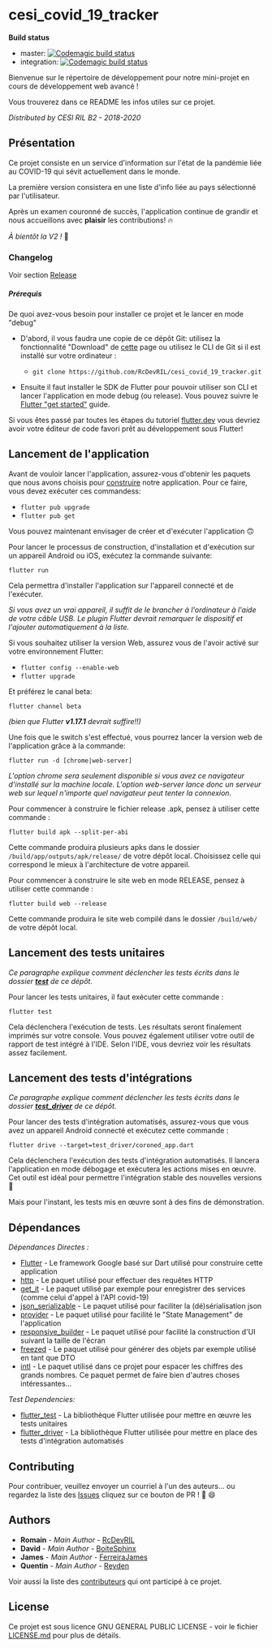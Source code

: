 # cesi_covid_19_tracker
__Build status__
* master: [![Codemagic build status](https://api.codemagic.io/apps/5e7368db767d62001922585e/5e7368db767d62001922585d/status_badge.svg)](https://codemagic.io/apps/5e7368db767d62001922585e/5e7368db767d62001922585d/latest_build)
* integration: [![Codemagic build status](https://api.codemagic.io/apps/5e7368db767d62001922585e/5e7371412ab6bb0019392b67/status_badge.svg)](https://codemagic.io/apps/5e7368db767d62001922585e/5e7371412ab6bb0019392b67/latest_build)


Bienvenue sur le répertoire de développement pour notre mini-projet en cours de développement web avancé !

Vous trouverez dans ce README les infos utiles sur ce projet.

*Distributed by CESI RIL B2 - 2018-2020*

## Présentation

Ce projet consiste en un service d'information sur l'état de la pandémie liée au COVID-19 qui sévit actuellement dans le monde.

La première version consistera en une liste d'info liée au pays sélectionné par l'utilisateur.

Après un examen couronné de succès, l'application continue de grandir et nous accueillons avec **plaisir** les contributions! :fire:

_À bientôt la V2 !_ :rocket:

### Changelog

Voir section [Release]

##### Prérequis

De quoi avez-vous besoin pour installer ce projet et le lancer en mode "debug"

* D'abord, il vous faudra une copie de ce dépôt Git: utilisez la fonctionnalité "Download" de [cette][Github root] page ou utilisez le CLI de Git si il est installé sur votre ordinateur :
    * `git clone https://github.com/RcDevRIL/cesi_covid_19_tracker.git`

* Ensuite il faut installer le SDK de Flutter pour pouvoir utiliser son CLI et lancer l'application en mode debug (ou release). Vous pouvez suivre le [Flutter "get started"] guide.


Si vous êtes passé par toutes les étapes du tutoriel [flutter.dev][Flutter "get started"] vous devriez avoir votre éditeur de code favori prêt au développement sous Flutter!

## Lancement de l'application

Avant de vouloir lancer l'application, assurez-vous d'obtenir les paquets que nous avons choisis pour [construire][Built_With] notre application. Pour ce faire, vous devez exécuter ces commandess:

* `flutter pub upgrade`
* `flutter pub get`

Vous pouvez maintenant envisager de créer et d'exécuter l'application :upside_down_face:

Pour lancer le processus de construction, d'installation et d'exécution sur un appareil Android ou iOS, exécutez la commande suivante:

`flutter run`

Cela permettra d'installer l'application sur l'appareil connecté et de l'exécuter.

_Si vous avez un vrai appareil, il suffit de le brancher à l'ordinateur à l'aide de votre câble USB. Le plugin Flutter devrait remarquer le dispositif et l'ajouter automatiquement à la liste._

Si vous souhaitez utiliser la version Web, assurez vous de l'avoir activé sur votre environnement Flutter:

* `flutter config --enable-web`
* `flutter upgrade`

Et préférez le canal beta:

`flutter channel beta`

*(bien que Flutter __v1.17.1__ devrait suffire!!)*

Une fois que le switch s'est effectué, vous pourrez lancer la version web de l'application grâce à la commande:

`flutter run -d [chrome|web-server]`

_L'option chrome sera seulement disponible si vous avez ce navigateur d'installé sur la machine locale. L'option web-server lance donc un serveur web sur lequel n'importe quel navigateur peut tenter la connexion._

Pour commencer à construire le fichier release .apk, pensez à utiliser cette commande :

`flutter build apk --split-per-abi`

Cette commande produira plusieurs apks dans le dossier `/build/app/outputs/apk/release/` de votre dépôt local. Choisissez celle qui correspond le mieux à l'architecture de votre appareil. 

Pour commencer à construire le site web en mode RELEASE, pensez à utiliser cette commande :

`flutter build web --release`

Cette commande produira le site web compilé dans le dossier `/build/web/` de votre dépôt local.

## Lancement des tests unitaires

_Ce paragraphe explique comment déclencher les tests écrits dans le dossier **[test]** de ce dépôt._

Pour lancer les tests unitaires, il faut exécuter cette commande :

`flutter test`

Cela déclenchera l'exécution de tests. Les résultats seront finalement imprimés sur votre console.
Vous pouvez également utiliser votre outil de rapport de test intégré à l'IDE. Selon l'IDE, vous devriez voir les résultats assez facilement.

## Lancement des tests d'intégrations

_Ce paragraphe explique comment déclencher les tests écrits dans le dossier **[test_driver]** de ce dépôt._

Pour lancer des tests d'intégration automatisés, assurez-vous que vous avez un appareil Android connecté et exécutez cette commande :

`flutter drive --target=test_driver/coroned_app.dart`

Cela déclenchera l'exécution des tests d'intégration automatisés. Il lancera l'application en mode débogage et exécutera les actions mises en œuvre. Cet outil est idéal pour permettre l'intégration stable des nouvelles versions :rocket:

Mais pour l'instant, les tests mis en œuvre sont à des fins de démonstration.

## Dépendances

_Dépendances Directes :_
* [Flutter] - Le framework Google basé sur Dart utilisé pour construire cette application
* [http] - Le paquet utilisé pour effectuer des requêtes HTTP
* [get_it] - Le paquet utilisé par exemple pour enregistrer des services (comme celui d'appel à l'API covid-19)
* [json_serializable] - Le paquet utilisé pour faciliter la (dé)sérialisation json
* [provider] - Le paquet utilisé pour facilité le "State Management" de l'application
* [responsive_builder] - Le paquet utilisé pour facilité la construction d'UI suivant la taille de l'écran
* [freezed] - Le paquet utilisé pour générer des objets par exemple utilisé en tant que DTO
* [intl] - Le paquet utilisé dans ce projet pour espacer les chiffres des grands nombres. Ce paquet permet de faire bien d'autres choses intéressantes...

_Test Dependencies:_
* [flutter_test] - La bibliothèque Flutter utilisée pour mettre en œuvre les tests unitaires
* [flutter_driver] - La bibliothèque Flutter utilisée pour mettre en place des tests d'intégration automatisés

## Contributing

Pour contribuer, veuillez envoyer un courriel à l'un des auteurs... ou regardez la liste des [Issues] cliquez sur ce bouton de PR ! :rocket: :smile:

## Authors

* **Romain** - *Main Author* - [RcDevRIL]
* **David** - *Main Author* - [BoiteSphinx]
* **James** - *Main Author* - [FerreiraJames]
* **Quentin** - *Main Author* - [Reyden]

Voir aussi la liste des [contributeurs] qui ont participé à ce projet.

## License

Ce projet est sous licence GNU GENERAL PUBLIC LICENSE - voir le fichier [LICENSE.md] pour plus de détails.


[Flutter "get started"]: https://flutter.dev/get-started/
[Github root]: https://github.com/RcDevRIL/cesi_covid_19_tracker/
[Built_With]: https://github.com/RcDevRIL/cesi_covid_19_tracker/tree/master#dépendances
[test]: https://github.com/RcDevRIL/cesi_covid_19_tracker/tree/master/test
[test_driver]: https://github.com/RcDevRIL/cesi_covid_19_tracker/tree/master/test_driver
[Flutter]: https://github.com/flutter/flutter/
[http]: https://pub.dev/packages/http
[get_it]: https://pub.dev/packages/get_it
[json_serializable]: https://pub.dev/packages/json_serializable
[provider]: https://pub.dev/packages/provider
[responsive_builder]: https://pub.dev/packages/responsive_builder
[freezed]: https://pub.dev/packages/freezed
[intl]: https://pub.dev/packages/intl
[flutter_test]: https://api.flutter.dev/flutter/flutter_test/flutter_test-library.html
[flutter_driver]: https://api.flutter.dev/flutter/flutter_driver/flutter_driver-library.html
[RcDevRIL]: https://github.com/RcDevRIL
[BoiteSphinx]: https://github.com/BoiteSphinx
[FerreiraJames]: https://github.com/FerreiraJames
[Reyden]: https://github.com/Reyden7
[contributeurs]: https://github.com/RcDevRIL/cesi_covid_19_tracker/contributors
[LICENSE.md]: https://github.com/RcDevRIL/cesi_covid_19_tracker/blob/master/LICENSE
[Issues]: https://github.com/RcDevRIL/cesi_covid_19_tracker/issues
[Release]: https://github.com/RcDevRIL/cesi_covid_19_tracker/releases
